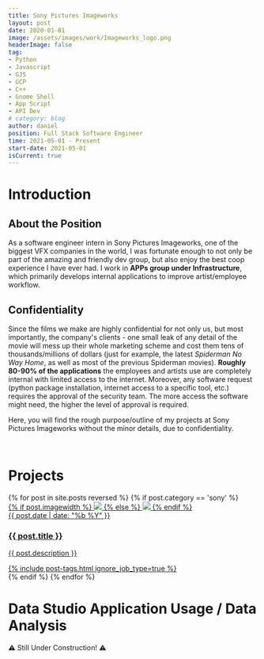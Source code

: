 ```yaml
---
title: Sony Pictures Imageworks
layout: post
date: 2020-01-01
image: /assets/images/work/Imageworks_logo.png
headerImage: false
tag:
- Python
- Javascript
- GJS
- GCP
- C++
- Gnome Shell
- App Script
- API Dev
# category: blog
author: daniel
position: Full Stack Software Engineer
time: 2021-05-01 - Present
start-date: 2021-05-01
isCurrent: true
---
```


# Introduction

## About the Position

As a software engineer intern in Sony Pictures Imageworks, one of the biggest VFX companies in the world, I was fortunate enough to not only be part of the amazing and friendly dev group, but also enjoy the best coop experience I have ever had. I work in **APPs group under Infrastructure**, which primarily develops internal applications to improve artist/employee workflow. 

## Confidentiality
Since the films we make are highly confidential for not only us, but most importantly, the company's clients - one small leak of any detail of the movie will mess up their whole marketing scheme and cost them tens of thousands/millions of dollars (just for example, the latest *Spiderman No Way Home*, as well as most of the previous Spiderman movies). **Roughly 80-90% of the applications** the employees and artists use are completely internal with limited access to the internet. Moreover, any software request (python package installation, internet access to a specific tool, etc.) requires the approval of the security team. The more access the software might need, the higher the level of approval is required. 

Here, you will find the rough purpose/outline of my projects at Sony Pictures Imageworks without the minor details, due to confidentiality. 


<br/>

# Projects


<section class="list">
    {% for post in site.posts reversed %}
        {% if post.category == 'sony' %}
            <div class="item {% if post.star %}star{% endif %}">
                <a class="url" href="{% if post.externalLink %}{{ post.externalLink }}{% else %}{{ site.url }}{{ post.url }}{% endif %}">
                    {% if post.imagewidth %}
                        <img src="{{ post.image }}" style="width:{{ post.imagewidth }};" class="projectImgWidth">
                    {% else %}
                        <img src="{{ post.image }}" class="projectImg">
                    {% endif %}
                    <aside><time datetime="{{ post.date | date:"%d-%m-%Y" }}">{{ post.date | date: "%b %Y" }}</time></aside>
                    <h3 class="title">{{ post.title }}</h3>
                    <p>{{ post.description }}</p>
                    {% include post-tags.html ignore_job_type=true %}
                </a>
            </div>
        {% endif %}
    {% endfor %}
</section>

# Data Studio Application Usage / Data Analysis



:warning: Still Under Construction! :warning:
